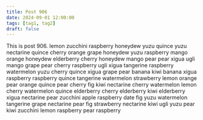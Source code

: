 ```yaml
---
title: Post 906
date: 2024-09-01 12:00:00
tags: [tag1, tag2]
draft: false
---
```

This is post 906.
lemon
zucchini
raspberry
honeydew
yuzu
quince
yuzu
nectarine
quince
cherry
orange
grape
honeydew
yuzu
raspberry
mango
orange
honeydew
elderberry
cherry
honeydew
mango
pear
pear
xigua
ugli
mango
grape
pear
cherry
raspberry
ugli
xigua
tangerine
raspberry
watermelon
yuzu
cherry
quince
xigua
grape
pear
banana
kiwi
banana
xigua
raspberry
raspberry
quince
tangerine
watermelon
strawberry
lemon
orange
pear
orange
quince
pear
cherry
fig
kiwi
nectarine
cherry
watermelon
lemon
cherry
watermelon
quince
elderberry
cherry
elderberry
kiwi
elderberry
xigua
nectarine
pear
zucchini
apple
raspberry
date
fig
yuzu
watermelon
tangerine
grape
nectarine
pear
fig
strawberry
nectarine
kiwi
ugli
yuzu
pear
kiwi
zucchini
lemon
raspberry
pear
raspberry
